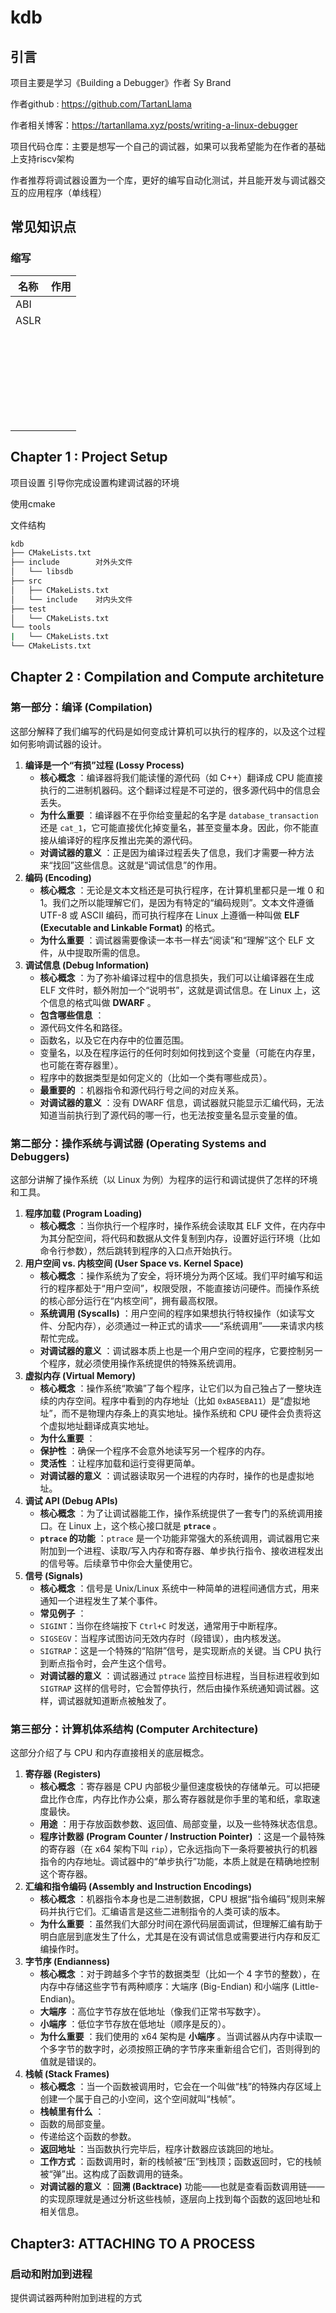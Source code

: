 # kdb

## 引言

项目主要是学习《Building a Debugger》作者 Sy Brand

作者github : https://github.com/TartanLlama

作者相关博客：https://tartanllama.xyz/posts/writing-a-linux-debugger

项目代码仓库：主要是想写一个自己的调试器，如果可以我希望能为在作者的基础上支持riscv架构

作者推荐将调试器设置为一个库，更好的编写自动化测试，并且能开发与调试器交互的应用程序（单线程）

## 常见知识点

### 缩写

| 名称 | 作用 |
| ---- | ---- |
| ABI  |      |
| ASLR |      |
|      |      |
|      |      |
|      |      |
|      |      |
|      |      |
|      |      |
|      |      |
|      |      |
|      |      |
|      |      |
|      |      |
|      |      |
|      |      |
|      |      |
|      |      |
|      |      |
|      |      |
|      |      |
|      |      |
|      |      |
|      |      |
|      |      |
|      |      |
|      |      |
|      |      |
|      |      |
|      |      |

## Chapter 1 : Project Setup

项目设置 引导你完成设置构建调试器的环境

使用cmake

文件结构

```bash
kdb
├── CMakeLists.txt
├── include        对外头文件
│   └── libsdb
├── src
│   ├── CMakeLists.txt
│   └── include    对内头文件
├── test
│   └── CMakeLists.txt
└── tools
|   └── CMakeLists.txt
└── CMakeLists.txt
```

## Chapter 2 : Compilation and Compute architeture

### 第一部分：编译 (Compilation)

这部分解释了我们编写的代码是如何变成计算机可以执行的程序的，以及这个过程如何影响调试器的设计。

1. **编译是一个“有损”过程 (Lossy Process)**
   * **核心概念** ：编译器将我们能读懂的源代码（如 C++）翻译成 CPU 能直接执行的二进制机器码。这个翻译过程是不可逆的，很多源代码中的信息会丢失。
   * **为什么重要** ：编译器不在乎你给变量起的名字是 `database_transaction` 还是 `cat_1`，它可能直接优化掉变量名，甚至变量本身。因此，你不能直接从编译好的程序反推出完美的源代码。
   * **对调试器的意义** ：正是因为编译过程丢失了信息，我们才需要一种方法来“找回”这些信息。这就是“调试信息”的作用。
2. **编码 (Encoding)**
   * **核心概念** ：无论是文本文档还是可执行程序，在计算机里都只是一堆 0 和 1。我们之所以能理解它们，是因为有特定的“编码规则”。文本文件遵循 UTF-8 或 ASCII 编码，而可执行程序在 Linux 上遵循一种叫做 **ELF (Executable and Linkable Format)** 的格式。
   * **为什么重要** ：调试器需要像读一本书一样去“阅读”和“理解”这个 ELF 文件，从中提取所需的信息。
3. **调试信息 (Debug Information)**
   * **核心概念** ：为了弥补编译过程中的信息损失，我们可以让编译器在生成 ELF 文件时，额外附加一个“说明书”，这就是调试信息。在 Linux 上，这个信息的格式叫做  **DWARF** 。
   * **包含哪些信息** ：
   * 源代码文件名和路径。
   * 函数名，以及它在内存中的位置范围。
   * 变量名，以及在程序运行的任何时刻如何找到这个变量（可能在内存里，也可能在寄存器里）。
   * 程序中的数据类型是如何定义的（比如一个类有哪些成员）。
   * **最重要的** ：机器指令和源代码行号之间的对应关系。
   * **对调试器的意义** ：没有 DWARF 信息，调试器就只能显示汇编代码，无法知道当前执行到了源代码的哪一行，也无法按变量名显示变量的值。

### 第二部分：操作系统与调试器 (Operating Systems and Debuggers)

这部分讲解了操作系统（以 Linux 为例）为程序的运行和调试提供了怎样的环境和工具。

1. **程序加载 (Program Loading)**
   * **核心概念** ：当你执行一个程序时，操作系统会读取其 ELF 文件，在内存中为其分配空间，将代码和数据从文件复制到内存，设置好运行环境（比如命令行参数），然后跳转到程序的入口点开始执行。
2. **用户空间 vs. 内核空间 (User Space vs. Kernel Space)**
   * **核心概念** ：操作系统为了安全，将环境分为两个区域。我们平时编写和运行的程序都处于“用户空间”，权限受限，不能直接访问硬件。而操作系统的核心部分运行在“内核空间”，拥有最高权限。
   * **系统调用 (Syscalls)** ：用户空间的程序如果想执行特权操作（如读写文件、分配内存），必须通过一种正式的请求——“系统调用”——来请求内核帮忙完成。
   * **对调试器的意义** ：调试器本质上也是一个用户空间的程序，它要控制另一个程序，就必须使用操作系统提供的特殊系统调用。
3. **虚拟内存 (Virtual Memory)**
   * **核心概念** ：操作系统“欺骗”了每个程序，让它们以为自己独占了一整块连续的内存空间。程序中看到的内存地址（比如 `0xBA5EBA11`）是“虚拟地址”，而不是物理内存条上的真实地址。操作系统和 CPU 硬件会负责将这个虚拟地址翻译成真实地址。
   * **为什么重要** ：
   * **保护性** ：确保一个程序不会意外地读写另一个程序的内存。
   * **灵活性** ：让程序加载和运行变得更简单。
   * **对调试器的意义** ：调试器读取另一个进程的内存时，操作的也是虚拟地址。
4. **调试 API (Debug APIs)**
   * **核心概念** ：为了让调试器能工作，操作系统提供了一套专门的系统调用接口。在 Linux 上，这个核心接口就是  **`ptrace`** 。
   * **`ptrace` 的功能** ：`ptrace` 是一个功能非常强大的系统调用，调试器用它来附加到一个进程、读取/写入内存和寄存器、单步执行指令、接收进程发出的信号等。后续章节中你会大量使用它。
5. **信号 (Signals)**
   * **核心概念** ：信号是 Unix/Linux 系统中一种简单的进程间通信方式，用来通知一个进程发生了某个事件。
   * **常见例子** ：
   * `SIGINT`：当你在终端按下 `Ctrl+C` 时发送，通常用于中断程序。
   * `SIGSEGV`：当程序试图访问无效内存时（段错误），由内核发送。
   * `SIGTRAP`：这是一个特殊的“陷阱”信号，是实现断点的关键。当 CPU 执行到断点指令时，会产生这个信号。
   * **对调试器的意义** ：调试器通过 `ptrace` 监控目标进程，当目标进程收到如 `SIGTRAP` 这样的信号时，它会暂停执行，然后由操作系统通知调试器。这样，调试器就知道断点被触发了。

### 第三部分：计算机体系结构 (Computer Architecture)

这部分介绍了与 CPU 和内存直接相关的底层概念。

1. **寄存器 (Registers)**
   * **核心概念** ：寄存器是 CPU 内部极少量但速度极快的存储单元。可以把硬盘比作仓库，内存比作办公桌，那么寄存器就是你手里的笔和纸，拿取速度最快。
   * **用途** ：用于存放函数参数、返回值、局部变量，以及一些特殊状态信息。
   * **程序计数器 (Program Counter / Instruction Pointer)** ：这是一个最特殊的寄存器（在 x64 架构下叫 `rip`），它永远指向下一条将要被执行的机器指令的内存地址。调试器中的“单步执行”功能，本质上就是在精确地控制这个寄存器。
2. **汇编和指令编码 (Assembly and Instruction Encodings)**
   * **核心概念** ：机器指令本身也是二进制数据，CPU 根据“指令编码”规则来解码并执行它们。汇编语言是这些二进制指令的人类可读的版本。
   * **为什么重要** ：虽然我们大部分时间在源代码层面调试，但理解汇编有助于明白底层到底发生了什么，尤其是在没有调试信息或需要进行内存和反汇编操作时。
3. **字节序 (Endianness)**
   * **核心概念** ：对于跨越多个字节的数据类型（比如一个 4 字节的整数），在内存中存储这些字节有两种顺序：大端序 (Big-Endian) 和小端序 (Little-Endian)。
   * **大端序** ：高位字节存放在低地址（像我们正常书写数字）。
   * **小端序** ：低位字节存放在低地址（顺序是反的）。
   * **为什么重要** ：我们使用的 x64 架构是  **小端序** 。当调试器从内存中读取一个多字节的数字时，必须按照正确的字节序来重新组合它们，否则得到的值就是错误的。
4. **栈帧 (Stack Frames)**
   * **核心概念** ：当一个函数被调用时，它会在一个叫做“栈”的特殊内存区域上创建一个属于自己的小空间，这个空间就叫“栈帧”。
   * **栈帧里有什么** ：
   * 函数的局部变量。
   * 传递给这个函数的参数。
   * **返回地址** ：当函数执行完毕后，程序计数器应该跳回的地址。
   * **工作方式** ：函数调用时，新的栈帧被“压”到栈顶；函数返回时，它的栈帧被“弹”出。这构成了函数调用的链条。
   * **对调试器的意义** ：**回溯 (Backtrace)** 功能——也就是查看函数调用链——的实现原理就是通过分析这些栈帧，逐层向上找到每个函数的返回地址和相关信息。

## Chapter3: ATTACHING TO A PROCESS

### 启动和附加到进程

提供调试器两种附加到进程的方式
